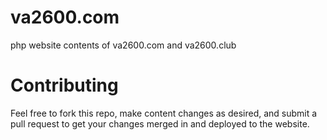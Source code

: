# va2600.com
php website contents of va2600.com and va2600.club

# Contributing

Feel free to fork this repo, make content changes as desired, and submit a pull request to get your changes merged in and deployed to the website.


